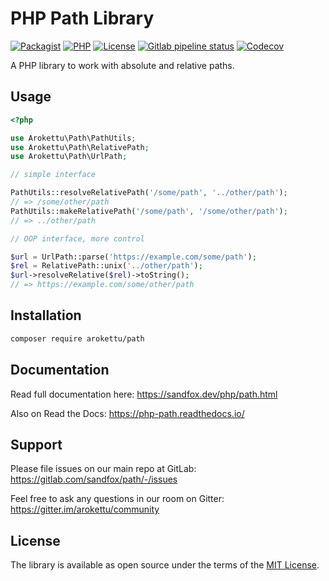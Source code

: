 # PHP Path Library

[![Packagist](https://img.shields.io/packagist/v/arokettu/path.svg?style=flat-square)](https://packagist.org/packages/arokettu/path)
[![PHP](https://img.shields.io/packagist/php-v/arokettu/path.svg?style=flat-square)](https://packagist.org/packages/arokettu/path)
[![License](https://img.shields.io/packagist/l/arokettu/path.svg?style=flat-square)](https://opensource.org/licenses/MIT)
[![Gitlab pipeline status](https://img.shields.io/gitlab/pipeline/sandfox/php-path/master.svg?style=flat-square)](https://gitlab.com/sandfox/php-path/-/pipelines)
[![Codecov](https://img.shields.io/codecov/c/gl/sandfox/php-path?style=flat-square)](https://codecov.io/gl/sandfox/php-path/)

A PHP library to work with absolute and relative paths.

## Usage

```php
<?php

use Arokettu\Path\PathUtils;
use Arokettu\Path\RelativePath;
use Arokettu\Path\UrlPath;

// simple interface

PathUtils::resolveRelativePath('/some/path', '../other/path');
// => /some/other/path
PathUtils::makeRelativePath('/some/path', '/some/other/path');
// => ../other/path

// OOP interface, more control

$url = UrlPath::parse('https://example.com/some/path');
$rel = RelativePath::unix('../other/path');
$url->resolveRelative($rel)->toString();
// => https://example.com/some/other/path
```

## Installation

```bash
composer require arokettu/path
```

## Documentation

Read full documentation here: <https://sandfox.dev/php/path.html>

Also on Read the Docs: <https://php-path.readthedocs.io/>

## Support

Please file issues on our main repo at GitLab: <https://gitlab.com/sandfox/path/-/issues>

Feel free to ask any questions in our room on Gitter: https://gitter.im/arokettu/community

## License

The library is available as open source under the terms of the [MIT License].

[MIT License]: https://opensource.org/licenses/MIT
